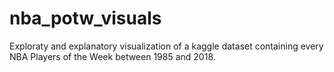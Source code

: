 # nba_potw_visuals
Exploraty and explanatory visualization of a kaggle dataset containing every NBA Players of the Week between 1985 and 2018.
